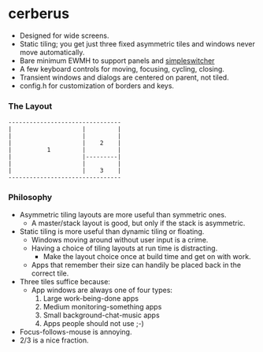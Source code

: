 cerberus
========

* Designed for wide screens.
* Static tiling; you get just three fixed asymmetric tiles and windows never move automatically.
* Bare minimum EWMH to support panels and [simpleswitcher](https://github.com/seanpringle/simpleswitcher)
* A few keyboard controls for moving, focusing, cycling, closing.
* Transient windows and dialogs are centered on parent, not tiled.
* config.h for customization of borders and keys.

### The Layout

	--------------------------------
	|                    |         |
	|                    |         |
	|                    |    2    |
	|          1         |         |
	|                    |---------|
	|                    |         |
	|                    |    3    |
	--------------------------------

### Philosophy

* Asymmetric tiling layouts are more useful than symmetric ones.
	* A master/stack layout is good, but only if the stack is asymmetric.
* Static tiling is more useful than dynamic tiling or floating.
	* Windows moving around without user input is a crime.
	* Having a choice of tiling layouts at run time is distracting.
		* Make the layout choice once at build time and get on with work.
	* Apps that remember their size can handily be placed back in the correct tile.
* Three tiles suffice because:
	* App windows are always one of four types:
		1. Large work-being-done apps
		2. Medium monitoring-something apps
		3. Small background-chat-music apps
		4. Apps people should not use ;-)
* Focus-follows-mouse is annoying.
* 2/3 is a nice fraction.
